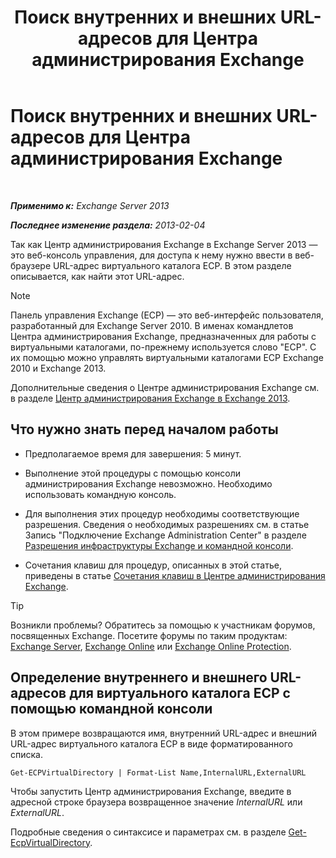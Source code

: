 ﻿---
title: 'Поиск внутренних и внешних URL-адресов для Центра администрирования Exchange'
TOCTitle: Поиск внутренних и внешних URL-адресов для Центра администрирования Exchange
ms:assetid: 3ddb30ff-a405-4b9d-8d77-2d7a3a5ab8fa
ms:mtpsurl: https://technet.microsoft.com/ru-ru/library/JJ680108(v=EXCHG.150)
ms:contentKeyID: 50487864
ms.date: 04/30/2018
mtps_version: v=EXCHG.150
ms.translationtype: HT
---

# Поиск внутренних и внешних URL-адресов для Центра администрирования Exchange

 

_**Применимо к:** Exchange Server 2013_

_**Последнее изменение раздела:** 2013-02-04_

Так как Центр администрирования Exchange в Exchange Server 2013 — это веб-консоль управления, для доступа к нему нужно ввести в веб-браузере URL-адрес виртуального каталога ECP. В этом разделе описывается, как найти этот URL-адрес.

> [!NOTE]  
> Панель управления Exchange (ECP) — это веб-интерфейс пользователя, разработанный для Exchange Server 2010. В именах командлетов Центра администрирования Exchange, предназначенных для работы с виртуальными каталогами, по-прежнему используется слово &quot;ECP&quot;. С их помощью можно управлять виртуальными каталогами ECP Exchange 2010 и Exchange 2013.


Дополнительные сведения о Центре администрирования Exchange см. в разделе [Центр администрирования Exchange в Exchange 2013](exchange-admin-center-in-exchange-2013-exchange-2013-help.md).

## Что нужно знать перед началом работы

  - Предполагаемое время для завершения: 5 минут.

  - Выполнение этой процедуры с помощью консоли администрирования Exchange невозможно. Необходимо использовать командную консоль.

  - Для выполнения этих процедур необходимы соответствующие разрешения. Сведения о необходимых разрешениях см. в статье Запись "Подключение Exchange Administration Center" в разделе [Разрешения инфраструктуры Exchange и командной консоли](exchange-and-shell-infrastructure-permissions-exchange-2013-help.md).

  - Сочетания клавиш для процедур, описанных в этой статье, приведены в статье [Сочетания клавиш в Центре администрирования Exchange](keyboard-shortcuts-in-the-exchange-admin-center-exchange-online-protection-help.md).

> [!TIP]  
> Возникли проблемы? Обратитесь за помощью к участникам форумов, посвященных Exchange. Посетите форумы по таким продуктам: <a href="https://go.microsoft.com/fwlink/p/?linkid=60612">Exchange Server</a>, <a href="https://go.microsoft.com/fwlink/p/?linkid=267542">Exchange Online</a> или <a href="https://go.microsoft.com/fwlink/p/?linkid=285351">Exchange Online Protection</a>.


## Определение внутреннего и внешнего URL-адресов для виртуального каталога ECP с помощью командной консоли

В этом примере возвращаются имя, внутренний URL-адрес и внешний URL-адрес виртуального каталога ECP в виде форматированного списка.

    Get-ECPVirtualDirectory | Format-List Name,InternalURL,ExternalURL

Чтобы запустить Центр администрирования Exchange, введите в адресной строке браузера возвращенное значение *InternalURL* или *ExternalURL*.

Подробные сведения о синтаксисе и параметрах см. в разделе [Get-EcpVirtualDirectory](https://technet.microsoft.com/ru-ru/library/dd351058\(v=exchg.150\)).

